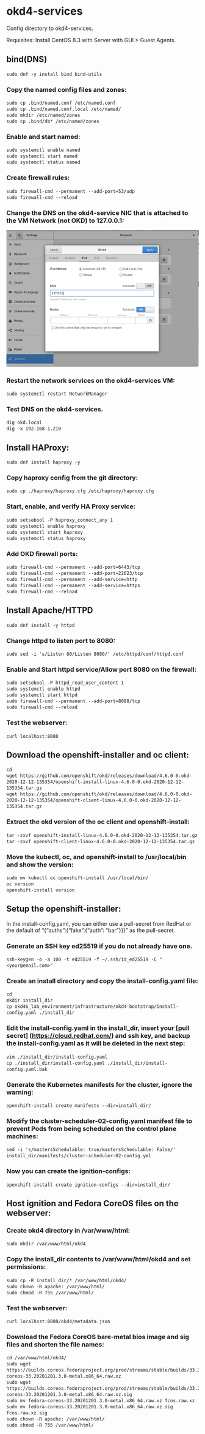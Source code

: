 # okd4-services

Config directory to okd4-services.

Requisites:
	Install CentOS 8.3 with Server with GUI > Guest Agents.

## bind(DNS)
	sudo dnf -y install bind bind-utils

### Copy the named config files and zones:

	sudo cp .bind/named.conf /etc/named.conf
	sudo cp .bind/named.conf.local /etc/named/
	sudo mkdir /etc/named/zones
	sudo cp .bind/db* /etc/named/zones

### Enable and start named:

	sudo systemctl enable named
	sudo systemctl start named
	sudo systemctl status named

### Create firewall rules:

	sudo firewall-cmd --permanent --add-port=53/udp
	sudo firewall-cmd --reload

### Change the DNS on the okd4-service NIC that is attached to the VM Network (not OKD) to 127.0.0.1:

![](../../images/DNS.png?raw=true)

### Restart the network services on the okd4-services VM:

	sudo systemctl restart NetworkManager

### Test DNS on the okd4-services.

	dig okd.local
	dig –x 192.168.1.210

## Install HAProxy:

	sudo dnf install haproxy -y


### Copy haproxy config from the git directory:

	sudo cp ./haproxy/haproxy.cfg /etc/haproxy/haproxy.cfg

### Start, enable, and verify HA Proxy service:

	sudo setsebool -P haproxy_connect_any 1
	sudo systemctl enable haproxy
	sudo systemctl start haproxy
	sudo systemctl status haproxy

### Add OKD firewall ports:

	sudo firewall-cmd --permanent --add-port=6443/tcp
	sudo firewall-cmd --permanent --add-port=22623/tcp
	sudo firewall-cmd --permanent --add-service=http
	sudo firewall-cmd --permanent --add-service=https
	sudo firewall-cmd --reload

## Install Apache/HTTPD

	sudo dnf install -y httpd

### Change httpd to listen port to 8080:

	sudo sed -i 's/Listen 80/Listen 8080/' /etc/httpd/conf/httpd.conf

### Enable and Start httpd service/Allow port 8080 on the firewall:

	sudo setsebool -P httpd_read_user_content 1
	sudo systemctl enable httpd
	sudo systemctl start httpd
	sudo firewall-cmd --permanent --add-port=8080/tcp
	sudo firewall-cmd --reload

### Test the webserver:

	curl localhost:8080

## Download the openshift-installer and oc client:

	cd
	wget https://github.com/openshift/okd/releases/download/4.6.0-0.okd-2020-12-12-135354/openshift-install-linux-4.6.0-0.okd-2020-12-12-135354.tar.gz
	wget https://github.com/openshift/okd/releases/download/4.6.0-0.okd-2020-12-12-135354/openshift-client-linux-4.6.0-0.okd-2020-12-12-135354.tar.gz

### Extract the okd version of the oc client and openshift-install:

	tar -zxvf openshift-install-linux-4.6.0-0.okd-2020-12-12-135354.tar.gz
	tar -zxvf openshift-client-linux-4.6.0-0.okd-2020-12-12-135354.tar.gz

### Move the kubectl, oc, and openshift-install to /usr/local/bin and show the version:

	sudo mv kubectl oc openshift-install /usr/local/bin/
	oc version
	openshift-install version

## Setup the openshift-installer:

In the install-config.yaml, you can either use a pull-secret from RedHat or the default of “{“auths”:{“fake”:{“auth”: “bar”}}}” as the pull-secret.

### Generate an SSH key ed25519 if you do not already have one.

	ssh-keygen -o -a 100 -t ed25519 -f ~/.ssh/id_ed25519 -C "<your@email.com>"

### Create an install directory and copy the install-config.yaml file:

	cd
	mkdir install_dir
	cp okd46_lab_environment/infrastructure/okd4-bootstrap/install-config.yaml ./install_dir

### Edit the install-config.yaml in the install_dir, insert your [pull secret] (https://cloud.redhat.com/) and ssh key, and backup the install-config.yaml as it will be deleted in the next step:

	vim ./install_dir/install-config.yaml
	cp ./install_dir/install-config.yaml ./install_dir/install-config.yaml.bak

### Generate the Kubernetes manifests for the cluster, ignore the warning:

	openshift-install create manifests --dir=install_dir/

### Modify the cluster-scheduler-02-config.yaml manifest file to prevent Pods from being scheduled on the control plane machines:

	sed -i 's/mastersSchedulable: true/mastersSchedulable: False/' install_dir/manifests/cluster-scheduler-02-config.yml

### Now you can create the ignition-configs:

	openshift-install create ignition-configs --dir=install_dir/


## Host ignition and Fedora CoreOS files on the webserver:

### Create okd4 directory in /var/www/html:

	sudo mkdir /var/www/html/okd4

### Copy the install_dir contents to /var/www/html/okd4 and set permissions:

	sudo cp -R install_dir/* /var/www/html/okd4/
	sudo chown -R apache: /var/www/html/
	sudo chmod -R 755 /var/www/html/

### Test the webserver:

	curl localhost:8080/okd4/metadata.json

### Download the Fedora CoreOS bare-metal bios image and sig files and shorten the file names:
	cd /var/www/html/okd4/
	sudo wget https://builds.coreos.fedoraproject.org/prod/streams/stable/builds/33.20201201.3.0/x86_64/fedora-coreos-33.20201201.3.0-metal.x86_64.raw.xz
	sudo wget https://builds.coreos.fedoraproject.org/prod/streams/stable/builds/33.20201201.3.0/x86_64/fedora-coreos-33.20201201.3.0-metal.x86_64.raw.xz.sig
	sudo mv fedora-coreos-33.20201201.3.0-metal.x86_64.raw.xz fcos.raw.xz
	sudo mv fedora-coreos-33.20201201.3.0-metal.x86_64.raw.xz.sig fcos.raw.xz.sig
	sudo chown -R apache: /var/www/html/
	sudo chmod -R 755 /var/www/html/

